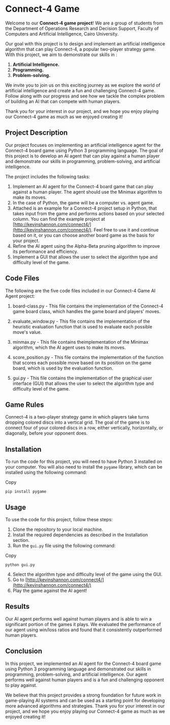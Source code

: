 # Connect-4 Game

Welcome to our  **Connect-4 game project**! We are a group of students from the Department of Operations Research and  Decision Support,  Faculty  of Computers and Artificial Intelligence, Cairo University.

Our goal with this project is to design and implement an  artificial intelligence algorithm  that can play Connect-4, a popular two-player strategy game. With this project, we aim to demonstrate our skills in :
1. **Artificial Intelligence.**  
2. **Programming.** 
3. **Problem-solving.**

We invite you to join us on this exciting journey as we explore the world of artificial intelligence and create a fun and challenging Connect-4 game. Follow along with our progress and see how we tackle the complex problem of building an AI that can compete with human players.

Thank you for your interest in our project, and we hope you enjoy playing our Connect-4 game as much as we enjoyed creating it!

## Project Description

Our project focuses on implementing an  artificial intelligence agent  for the Connect-4 board game using Python 3 programming language. The goal of this project is to develop an  AI agent  that can play against a human player and demonstrate our skills in programming, problem-solving, and artificial intelligence.

The project includes the following tasks:

1.  Implement an AI agent for the Connect-4 board game that can play against a human player. The agent should use the  Minimax algorithm  to make its moves.
2.  In the case of Python, the game will be a computer vs. agent game.
3.  Attached is an example for a Connect-4 project setup in Python, that takes input from the game and performs actions based on your selected column. You can find the example project at  [http://kevinshannon.com/connect4/](http://kevinshannon.com/connect4/). Feel free to use it and continue based on it, or you can choose another  board game  as the basis for your project.
4.  Refine the AI agent using the Alpha-Beta pruning algorithm to improve its performance and efficiency.
5.  Implement a GUI that allows the user to select the  algorithm type  and  difficulty level  of the game.

## Code Files

The following are the five code files included in our Connect-4 Game AI Agent project:

1.  board-class.py  - This file contains the implementation of the Connect-4 game board class, which handles the game board and players' moves.
    
2.  evaluate_window.py  - This file contains the implementation of the  heuristic evaluation function  that is used to evaluate each possible move's value.
    
3.  minmax.py  - This file contains theimplementation of the  Minimax  algorithm, which the  AI  agent uses to make its moves.
    
4.  score_position.py  - This file contains the implementation of the function that scores each possible move based on its position on the  game board, which is used by the evaluation function.
    
5.  gui.py  - This file contains the implementation of the  graphical user interface  (GUI) that allows the user to select the algorithm type and difficulty level of the game.

## Game Rules

Connect-4 is a two-player strategy game in which players take turns dropping colored discs into a vertical grid. The goal of the game is to connect four of your colored discs in a row, either vertically, horizontally, or diagonally, before your opponent does.

## Installation

To run the code for this project, you will need to have  Python 3  installed on your computer. You will also need to install the  `pygame`  library, which can be installed using the following command:

Copy

```
pip install pygame

```

## Usage

To use the code for this project, follow these steps:

1.  Clone the repository to your local machine.
2.  Install the required dependencies as described in the Installation section.
3.  Run the  `gui.py`  file using the following command:

Copy

```
python gui.py

```

4.  Select the algorithm type and difficulty level of the game using the GUI.
5. Go to  [http://kevinshannon.com/connect4/](http://kevinshannon.com/connect4/)
6.  Play the game against the AI agent!

## Results

Our AI agent performs well against human players and is able to win a significant portion of the games it plays. We evaluated the performance of our agent using win/loss ratios and found that it consistently outperformed human players.

## Conclusion

In this project, we implemented an AI agent for the Connect-4 board game using  Python 3 programming language  and demonstrated our skills in programming, problem-solving, and artificial intelligence. Our agent performs well against human players and is a fun and challenging opponent to play against.

We believe that this project provides a strong foundation for future work in game-playing AI systems and can be used as a starting point for developing more advanced algorithms and strategies. Thank you for your interest in our project, and we hope you enjoy playing our Connect-4 game as much as we enjoyed creating it!

